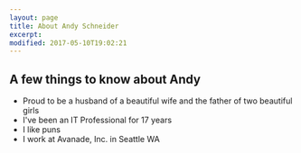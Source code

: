 ```yaml
---
layout: page
title: About Andy Schneider
excerpt: 
modified: 2017-05-10T19:02:21
---
```


## A few things to know about Andy

* Proud to be a husband of a beautiful wife and the father of two beautiful girls
* I've been an IT Professional for 17 years
* I like puns
* I work at Avanade, Inc. in Seattle WA